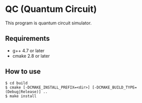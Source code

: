 QC (Quantum Circuit)
==============
This program is quantum circuit simulator.

Requirements
---------------
* g++ 4.7 or later
* cmake 2.8 or later

How to use
---------------
```
$ cd build
$ cmake [-DCMAKE_INSTALL_PREFIX=<dir>] [-DCMAKE_BUILD_TYPE=(Debug|Release)] ..
$ make install
```
